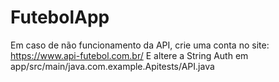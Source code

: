 # FutebolApp

Em caso de não funcionamento da API, crie uma conta no site: https://www.api-futebol.com.br/
E altere a String Auth em app/src/main/java.com.example.Apitests/API.java
